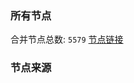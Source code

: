 ### 所有节点
合并节点总数: `5579`
[节点链接](https://github.com/rzhy1/33/raw/master/sub/sub_merge_base64.txt)

### 节点来源

